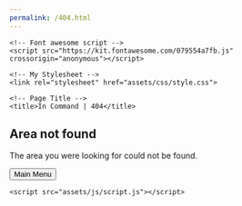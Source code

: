 ```yaml
---
permalink: /404.html
---
```


<!DOCTYPE html>
<html lang="en">

<head>
    <meta charset="UTF-8">
    <meta name="viewport" content="width=device-width, initial-scale=1.0">
    <meta name="Description" content="">
    <meta name="Keywords" content="Learn, Quiz, Test, Knowledge">

    <!-- Font awesome script -->
    <script src="https://kit.fontawesome.com/079554a7fb.js" crossorigin="anonymous"></script>

    <!-- My Stylesheet -->
    <link rel="stylesheet" href="assets/css/style.css">

    <!-- Page Title -->
    <title>In Command | 404</title>
</head>

<body id="page-not-found">
    <div id="area-not-found">
    </div>
    <div id="not-found-text">
        <h2>Area not found</h2>
        <p>The area you were looking for could not be found.</p>
        <button id="not-found-btn" class="menu-btn">Main Menu</button>
    </div>


    <script src="assets/js/script.js"></script>
</body>

</html>